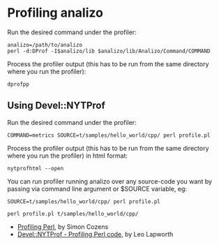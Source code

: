 # Profiling analizo

Run the desired command under the profiler:

```console
analizo=/path/to/analizo
perl -d:DProf -I$analizo/lib $analizo/lib/Analizo/Command/COMMAND
```

Process the profiler output (this has to be run from the same directory where
you run the profiler):

```console
dprofpp
```

## Using Devel::NYTProf

Run the desired command under the profiler:

```console
COMMAND=metrics SOURCE=t/samples/hello_world/cpp/ perl profile.pl
```

Process the profiler output (this has to be run from the same directory where
you run the profiler) in html format:

```console
nytprofhtml --open
```

You can run profiler running analizo over any source-code you want
by passing via command line argument or $SOURCE variable, eg:

```console
SOURCE=t/samples/hello_world/cpp/ perl profile.pl
```

```console
perl profile.pl t/samples/hello_world/cpp/
```

* [Profiling Perl](http://www.perl.com/pub/2004/06/25/profiling.html), by Simon
  Cozens
* [Devel::NYTProf - Profiling Perl code](https://www.perl.org/about/whitepapers/perl-profiling.html),
  by Leo Lapworth
